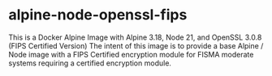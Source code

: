 # alpine-node-openssl-fips
This is a Docker Alpine Image with Alpine 3.18, Node 21, and OpenSSL 3.0.8 (FIPS Certified Version)
The intent of this image is to provide a base Alpine / Node image with a FIPS Certified encryption module for FISMA moderate systems requiring a certified encryption module.
